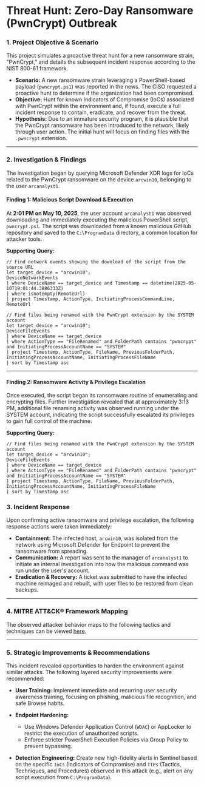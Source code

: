 # Threat Hunt: Zero-Day Ransomware (PwnCrypt) Outbreak

### 1. Project Objective & Scenario

This project simulates a proactive threat hunt for a new ransomware strain, "PwnCrypt," and details the subsequent incident response according to the NIST 800-61 framework.

* **Scenario:** A new ransomware strain leveraging a PowerShell-based payload (`pwncrypt.ps1`) was reported in the news. The CISO requested a proactive hunt to determine if the organization had been compromised.
* **Objective:** Hunt for known Indicators of Compromise (IoCs) associated with PwnCrypt within the environment and, if found, execute a full incident response to contain, eradicate, and recover from the threat.
* **Hypothesis:** Due to an immature security program, it is plausible that the PwnCrypt ransomware has been introduced to the network, likely through user action. The initial hunt will focus on finding files with the `.pwncrypt` extension.

---

### 2. Investigation & Findings

The investigation began by querying Microsoft Defender XDR logs for IoCs related to the PwnCrypt ransomware on the device `arcwin10`, belonging to the user `arcanalyst1`.

#### Finding 1: Malicious Script Download & Execution
At **2:01 PM on May 10, 2025**, the user account `arcanalyst1` was observed downloading and immediately executing the malicious PowerShell script, `pwncrypt.ps1`. The script was downloaded from a known malicious GitHub repository and saved to the `C:\ProgramData` directory, a common location for attacker tools.

**Supporting Query:**
```kql
// Find network events showing the download of the script from the source URL
let target_device = "arcwin10";
DeviceNetworkEvents
| where DeviceName == target_device and Timestamp == datetime(2025-05-10T19:01:44.3886333Z)
| where isnotempty(RemoteUrl)
| project Timestamp, ActionType, InitiatingProcessCommandLine, RemoteUrl

// Find files being renamed with the PwnCrypt extension by the SYSTEM account
let target_device = "arcwin10";
DeviceFileEvents
| where DeviceName == target_device
| where ActionType == "FileRenamed" and FolderPath contains "pwncrypt" and InitiatingProcessAccountName == "SYSTEM"
| project Timestamp, ActionType, FileName, PreviousFolderPath, InitiatingProcessAccountName, InitiatingProcessFileName
| sort by Timestamp asc
```
---

#### Finding 2: Ransomware Activity & Privilege Escalation
Once executed, the script began its ransomware routine of enumerating and encrypting files. Further investigation revealed that at approximately 3:13 PM, additional file renaming activity was observed running under the SYSTEM account, indicating the script successfully escalated its privileges to gain full control of the machine.

**Supporting Query:**
```kql
// Find files being renamed with the PwnCrypt extension by the SYSTEM account
let target_device = "arcwin10";
DeviceFileEvents
| where DeviceName == target_device
| where ActionType == "FileRenamed" and FolderPath contains "pwncrypt" and InitiatingProcessAccountName == "SYSTEM"
| project Timestamp, ActionType, FileName, PreviousFolderPath, InitiatingProcessAccountName, InitiatingProcessFileName
| sort by Timestamp asc
```
### 3. Incident Response
Upon confirming active ransomware and privilege escalation, the following response actions were taken immediately:

* **Containment:** The infected host, `arcwin10`, was isolated from the network using Microsoft Defender for Endpoint to prevent the ransomware from spreading.
* **Communication:** A report was sent to the manager of `arcanalyst1` to initiate an internal investigation into how the malicious command was run under the user's account.
* **Eradication & Recovery:** A ticket was submitted to have the infected machine reimaged and rebuilt, with user files to be restored from clean backups.
---

### 4. MITRE ATT&CK® Framework Mapping
The observed attacker behavior maps to the following tactics and techniques can be viewed [here](https://github.com/jorjuarez/Cybersecurity-Portfolio-Public/tree/main/PwnCrypt%20Ransomware%20Project%20Appendix#mitre-attck-framework).

---
### 5. Strategic Improvements & Recommendations
This incident revealed opportunities to harden the environment against similar attacks. The following layered security improvements were recommended:

* **User Training:** Implement immediate and recurring user security awareness training, focusing on phishing, malicious file recognition, and safe Browse habits.

* **Endpoint Hardening:**
    * Use Windows Defender Application Control (`WDAC`) or AppLocker to restrict the execution of unauthorized scripts.
    * Enforce stricter PowerShell Execution Policies via Group Policy to prevent bypassing.

* **Detection Engineering:** Create new high-fidelity alerts in Sentinel based on the specific `IoCs` (Indicators of Compromise) and `TTPs` (Tactics, Techniques, and Procedures) observed in this attack (e.g., alert on any script execution from `C:\ProgramData`).

